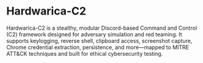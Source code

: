 # Hardwarica-C2
Hardwarica-C2 is a stealthy, modular Discord-based Command and Control (C2) framework designed for adversary simulation and red teaming. It supports keylogging, reverse shell, clipboard access, screenshot capture, Chrome credential extraction, persistence, and more—mapped to MITRE ATT&amp;CK techniques and built for ethical cybersecurity testing.
